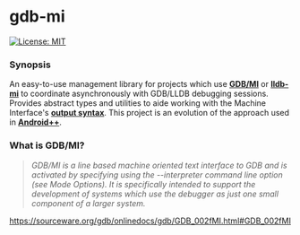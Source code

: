 # gdb-mi

[![License: MIT](https://img.shields.io/badge/License-MIT-yellow.svg)](LICENSE.md)

### Synopsis

An easy-to-use management library for projects which use **[GDB/MI](https://sourceware.org/gdb/onlinedocs/gdb/GDB_002fMI.html#GDB_002fMI)** or **[lldb-mi](https://github.com/lldb-tools/lldb-mi)** to coordinate asynchronously with GDB/LLDB debugging sessions. Provides abstract types and utilities to aide working with the Machine Interface's **[output syntax](https://sourceware.org/gdb/onlinedocs/gdb/GDB_002fMI-Output-Syntax.html#GDB_002fMI-Output-Syntax)**. This project is an evolution of the approach used in **[Android++](https://github.com/webbju/android-plus-plus)**.

### What is GDB/MI?

> _GDB/MI is a line based machine oriented text interface to GDB and is activated by specifying using the --interpreter command line option (see Mode Options). It is specifically intended to support the development of systems which use the debugger as just one small component of a larger system._

https://sourceware.org/gdb/onlinedocs/gdb/GDB_002fMI.html#GDB_002fMI
